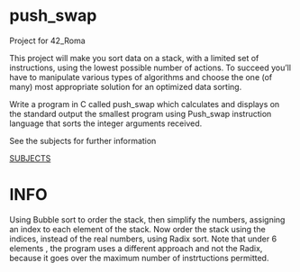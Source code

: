 # push_swap
Project for 42_Roma

This project will make you sort data on a stack, with a limited set of instructions, using the lowest possible number of actions.
To succeed you’ll have to manipulate various types of algorithms and choose the one (of many) most appropriate solution for an optimized data sorting.

Write a program in C called push_swap which calculates and displays on the standard output the smallest program using Push_swap instruction language that sorts the integer arguments received.

See the subjects for further information

[SUBJECTS](Resources/en.subject.pdf)

# INFO

Using Bubble sort to order the stack, then simplify the numbers, assigning an index to each element of the stack.
Now order the stack using the indices, instead of the real numbers, using Radix sort.
Note that under 6 elements , the program uses a different approach and not the Radix, because it goes over the maximum number of instrtuctions permitted.
